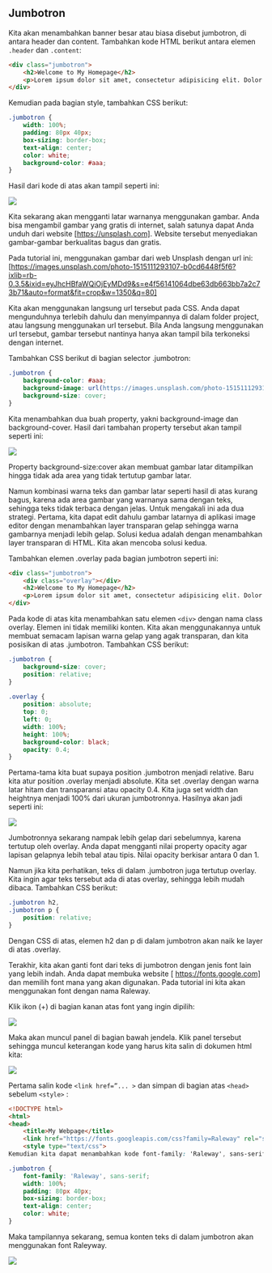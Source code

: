 ## Jumbotron

Kita akan menambahkan banner besar atau biasa disebut jumbotron, di antara header dan content. Tambahkan kode HTML berikut antara elemen `.header` dan `.content`:

```html
<div class="jumbotron">
    <h2>Welcome to My Homepage</h2>
    <p>Lorem ipsum dolor sit amet, consectetur adipisicing elit. Dolor necessitatibus quae voluptate explicabo architecto fugiat asperiores illo quibusdam qui mollitia, porro fugit. Illum sapiente modi, ut harum aliquam accusamus unde.</p>
</div>
```

Kemudian pada bagian style, tambahkan CSS berikut:

```css
.jumbotron {
    width: 100%;
    padding: 80px 40px;
    box-sizing: border-box;
    text-align: center;
    color: white;
    background-color: #aaa;
}
```

Hasil dari kode di atas akan tampil seperti ini:

![](https://lh5.googleusercontent.com/PVQgC9GSiu296p7zTc-3MFjsb9mIgfk2x0wV5nemvqST_VxHMxNRXRHB9nSVJQAcNTeECWONufrY-AX3mabLDqet1R-zL6MofKAZB2cAIYZ8KeDz6CYOul3YUWM-osZnqkvHGoUf)

Kita sekarang akan mengganti latar warnanya menggunakan gambar. Anda bisa mengambil gambar yang gratis di internet, salah satunya dapat Anda unduh dari website [https://unsplash.com]. Website tersebut menyediakan gambar-gambar berkualitas bagus dan gratis.

Pada tutorial ini, menggunakan gambar dari web Unsplash dengan url ini: [https://images.unsplash.com/photo-1515111293107-b0cd6448f5f6?ixlib=rb-0.3.5&ixid=eyJhcHBfaWQiOjEyMDd9&s=e4f56141064dbe63db663bb7a2c73b71&auto=format&fit=crop&w=1350&q=80]

Kita akan menggunakan langsung url tersebut pada CSS. Anda dapat mengunduhnya terlebih dahulu dan menyimpannya di dalam folder project, atau langsung menggunakan url tersebut. Bila Anda langsung menggunakan url tersebut, gambar tersebut nantinya hanya akan tampil bila terkoneksi dengan internet.

Tambahkan CSS berikut di bagian selector .jumbotron:

```css
.jumbotron {
    background-color: #aaa;
    background-image: url(https://images.unsplash.com/photo-1515111293107-b0cd6448f5f6?ixlib=rb-0.3.5&ixid=eyJhcHBfaWQiOjEyMDd9&s=e4f56141064dbe63db663bb7a2c73b71&auto=format&fit=crop&w=1350&q=80);
    background-size: cover;
}
```

Kita menambahkan dua buah property, yakni background-image dan background-cover. Hasil dari tambahan property tersebut akan tampil seperti ini:

![](https://lh5.googleusercontent.com/lygc-QuBcD9UKwJMQIoNLWsygs3qpOhe2uHaU6sD9nKk_CtQLq4MG3CT3Vv3YnKboO1j-RxtnTk5euOzyZkUeawRgbpOEpZuTFcxLYeLiLhMzVICQZUoojFpZOONCL-SGXZvQO1t)

Property background-size:cover akan membuat gambar latar ditampilkan hingga tidak ada area yang tidak tertutup gambar latar.

Namun kombinasi warna teks dan gambar latar seperti hasil di atas kurang bagus, karena ada area gambar yang warnanya sama dengan teks, sehingga teks tidak terbaca dengan jelas. Untuk mengakali ini ada dua strategi. Pertama, kita dapat edit dahulu gambar latarnya di aplikasi image editor dengan menambahkan layer transparan gelap sehingga warna gambarnya menjadi lebih gelap. Solusi kedua adalah dengan menambahkan layer transparan di HTML. Kita akan mencoba solusi kedua.

Tambahkan elemen .overlay pada bagian jumbotron seperti ini:

```html
<div class="jumbotron">
    <div class="overlay"></div>
    <h2>Welcome to My Homepage</h2>
    <p>Lorem ipsum dolor sit amet, consectetur adipisicing elit. Dolor necessitatibus quae voluptate explicabo architecto fugiat asperiores illo quibusdam qui mollitia, porro fugit. Illum sapiente modi, ut harum aliquam accusamus unde.</p>
</div>
```

Pada kode di atas kita menambahkan satu elemen `<div>` dengan nama class overlay. Elemen ini tidak memiliki konten. Kita akan menggunakannya untuk membuat semacam lapisan warna gelap yang agak transparan, dan kita posisikan di atas .jumbotron. Tambahkan CSS berikut:

```css
.jumbotron {
    background-size: cover;
    position: relative;
}
 
.overlay {
    position: absolute;
    top: 0;
    left: 0;
    width: 100%;
    height: 100%;
    background-color: black;
    opacity: 0.4;
}
```
Pertama-tama kita buat supaya position .jumbotron menjadi relative. Baru kita atur position .overlay menjadi absolute. Kita set .overlay dengan warna latar hitam dan transparansi atau opacity 0.4. Kita juga set width dan heightnya menjadi 100% dari ukuran jumbotronnya. Hasilnya akan jadi seperti ini:

![](https://lh5.googleusercontent.com/HrheBB93a5FKyYNwcI92LZS7OPRpcQMQl9-cstwv54Poqm0tkL8Ku66FGsgq_69D8p4tseIu0RaBmGw0PY1V63cjQI1vUyVKc_wyexm9Mn3rLbFde7JzagCK8iTFuqdqpBbyM30D)

Jumbotronnya sekarang nampak lebih gelap dari sebelumnya, karena tertutup oleh overlay. Anda dapat mengganti nilai property opacity agar lapisan gelapnya lebih tebal atau tipis. Nilai opacity berkisar antara 0 dan 1.

Namun jika kita perhatikan, teks di dalam .jumbotron juga tertutup overlay. Kita ingin agar teks tersebut ada di atas overlay, sehingga lebih mudah dibaca. Tambahkan CSS berikut:

```css
.jumbotron h2,
.jumbotron p {
    position: relative;
}
```

Dengan CSS di atas, elemen h2 dan p di dalam jumbotron akan naik ke layer di atas .overlay.

Terakhir, kita akan ganti font dari teks di jumbotron dengan jenis font lain yang lebih indah. Anda dapat membuka website [ https://fonts.google.com] dan memilih font mana yang akan digunakan. Pada tutorial ini kita akan menggunakan font dengan nama Raleway.

Klik ikon (+) di bagian kanan atas font yang ingin dipilih:

![](https://lh5.googleusercontent.com/b7hyqQcmwiDsxmrvpusipfvILx6QTAiqun7Dr-GP9ZaMTAJVSxJ7QRfNTKNIZYY0ws6xia-6TpqBgdQZ8_DGZBzxH3yzuAky8ViNRu9-J2IkovZgBLc3B49oNyLXtBgPjmMfmPnK)

Maka akan muncul panel di bagian bawah jendela. Klik panel tersebut sehingga muncul keterangan kode yang harus kita salin di dokumen html kita:

![](https://lh5.googleusercontent.com/J1Qm9xI5ype-oTo3c2Yjb0_i-K2BJaA0ZlAOGrhyFRAuaYg6zvuP7O1QMNyba2hwaDXkDiOfomf8xkGIgWq-ItSLnk4FbnbjJW9DWPsCU71i_XjBLmQu-m5l1KLoOa5Afci3zSSA)

Pertama salin kode `<link href=”... >` dan simpan di bagian atas `<head>` sebelum `<style>` :

```html
<!DOCTYPE html>
<html>
<head>
    <title>My Webpage</title>
    <link href="https://fonts.googleapis.com/css?family=Raleway" rel="stylesheet">
    <style type="text/css">
Kemudian kita dapat menambahkan kode font-family: 'Raleway', sans-serif; pada elemen yang ingin kita ganti fontnya. Misalnya saya akan pasang font tersebut pada .jumbotron:

.jumbotron {
    font-family: 'Raleway', sans-serif;
    width: 100%;
    padding: 80px 40px;
    box-sizing: border-box;
    text-align: center;
    color: white;
}
```

Maka tampilannya sekarang, semua konten teks di dalam jumbotron akan menggunakan font Raleyway.

![](https://lh5.googleusercontent.com/on1XMRn8U6x0A8yToPU2haXgZsGySqdpOIIFSNILZhJPhrwu8mSFmxaolTIgui1NOePVwt-izl4dJZ5PkaOv7hqzlLPr-TG1PWXvsl6QGy3W9rZAf8AZFz1cCw2KL2rOGtEQyrZ_)

